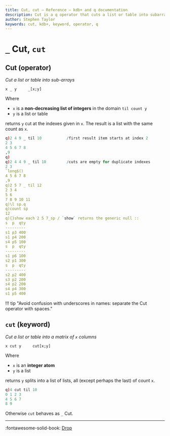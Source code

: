 ```yaml
---
title: Cut, cut – Reference – kdb+ and q documentation
description: Cut is a q operator that cuts a list or table into subarrays. cut is a q keyword that cuts a list or table into a matrix into a specified number of columns. 
author: Stephen Taylor
keywords: cut, kdb+, keyword, operator, q
---
```

# `_` Cut, `cut`





## Cut (operator)

_Cut a list or table into sub-arrays_

```syntax
x _ y     _[x;y]
```

Where 

-   `x` is a **non-decreasing list of integers** in the domain `til count y` 
-   `y` is a list or table

returns `y` cut at the indexes given in `x`. The result is a list with the same count as `x`.

```q
q)2 4 9 _ til 10           /first result item starts at index 2
2 3
4 5 6 7 8
,9
q)
q)2 4 4 9 _ til 10         /cuts are empty for duplicate indexes
2 3
`long$()
4 5 6 7 8
,9
q)2 5 7 _ til 12
2 3 4
5 6
7 8 9 10 11
q)\l sp.q
q)count sp
12
q){}show each 2 5 7_sp / `show` returns the generic null ::
s  p  qty
---------
s1 p3 400
s1 p4 200
s4 p5 100
s  p  qty
---------
s1 p6 100
s2 p1 300
s  p  qty
---------
s2 p2 400
s3 p2 200
s4 p2 200
s4 p4 300
s1 p5 400
```

!!! tip "Avoid confusion with underscores in names: separate the Cut operator with spaces."


## `cut` (keyword)

_Cut a list or table into a matrix of `x` columns_

```syntax
x cut y     cut[x;y]
```

Where 

-   `x` is an **integer atom**
-   `y` is a list

returns `y` splits into a list of lists, all (except perhaps the last) of count `x`.

```q
q)4 cut til 10
0 1 2 3
4 5 6 7
8 9
```

Otherwise `cut` behaves as `_` Cut.


----

:fontawesome-solid-book:
[Drop](drop.md)